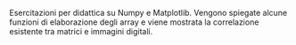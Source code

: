 Esercitazioni per didattica su Numpy e Matplotlib. Vengono spiegate alcune funzioni di elaborazione degli array e viene mostrata la correlazione esistente tra matrici e immagini digitali.
